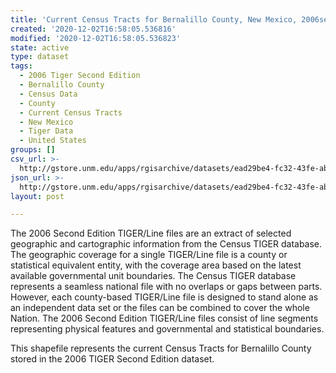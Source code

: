 ```yaml
---
title: 'Current Census Tracts for Bernalillo County, New Mexico, 2006se TIGER'
created: '2020-12-02T16:58:05.536816'
modified: '2020-12-02T16:58:05.536823'
state: active
type: dataset
tags:
  - 2006 Tiger Second Edition
  - Bernalillo County
  - Census Data
  - County
  - Current Census Tracts
  - New Mexico
  - Tiger Data
  - United States
groups: []
csv_url: >-
  http://gstore.unm.edu/apps/rgisarchive/datasets/ead29be4-fc32-43fe-abdb-7e19c2c55f0a/tgr2006se_bern_trtcu.derived.csv
json_url: >-
  http://gstore.unm.edu/apps/rgisarchive/datasets/ead29be4-fc32-43fe-abdb-7e19c2c55f0a/tgr2006se_bern_trtcu.derived.json
layout: post

---
```

The 2006 Second Edition TIGER/Line files are an extract of selected geographic and cartographic information from the Census TIGER database.  The geographic coverage for a single TIGER/Line file is a county or statistical equivalent entity, with the coverage area based on the latest available governmental unit boundaries. The Census TIGER database represents a seamless national file with no overlaps or gaps between parts.  However, each county-based TIGER/Line file is designed to stand alone as an independent data set or the files can be combined to cover the whole Nation.  The 2006 Second Edition  TIGER/Line files consist of line segments representing physical features and governmental and statistical boundaries.  

This shapefile represents the current Census Tracts for Bernalillo County stored in the 2006 TIGER Second Edition dataset.
